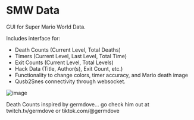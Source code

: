 # SMW Data

GUI for Super Mario World Data.

Includes interface for:
- Death Counts (Current Level, Total Deaths)
- Timers (Current Level, Last Level, Total Time)
- Exit Counts (Current Level, Total Levels)
- Hack Data (Title, Author(s), Exit Count, etc.)
- Functionality to change colors, timer accuracy, and Mario death image
- Qusb2Snes connectivity through websocket.

![image](https://github.com/user-attachments/assets/b7d2f91c-5113-49c3-abea-9d90ba28500e)

Death Counts inspired by germdove... go check him out at twitch.tv/germdove or tiktok.com/@germdove


